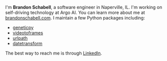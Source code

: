 I'm **Brandon Schabell**, a software engineer in Naperville, IL. I'm working on self-driving technology at Argo AI. You can learn more about me at [brandonschabell.com](https://www.brandonschabell.com). I maintain a few Python packages including:
- [geneticpy](https://pypi.org/project/geneticpy)
- [videotoframes](https://pypi.org/project/videotoframes)
- [urlpath](https://pypi.org/project/urlpath)
- [datetransform](https://pypi.org/project/datetransform)

The best way to reach me is through [LinkedIn](https://www.linkedin.com/in/brandonschabell).
